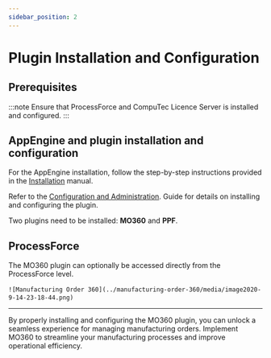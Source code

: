 ```yaml
---
sidebar_position: 2
---
```

# Plugin Installation and Configuration

## Prerequisites

:::note
Ensure that ProcessForce and CompuTec Licence Server is installed and configured.
:::

## AppEngine and plugin installation and configuration

For the AppEngine installation, follow the step-by-step instructions provided in the  [Installation](../../administrators-guide/installation.md) manual.

Refer to the [Configuration and Administration](../../administrators-guide/configuration-and-administration/configuration.md). Guide for details on installing and configuring the plugin.

Two plugins need to be installed: **MO360** and **PPF**.

## ProcessForce

The MO360 plugin can optionally be accessed directly from the ProcessForce level.

    ![Manufacturing Order 360](../manufacturing-order-360/media/image2020-9-14-23-18-44.png)

---
By properly installing and configuring the MO360 plugin, you can unlock a seamless experience for managing manufacturing orders. Implement MO360 to streamline your manufacturing processes and improve operational efficiency.

